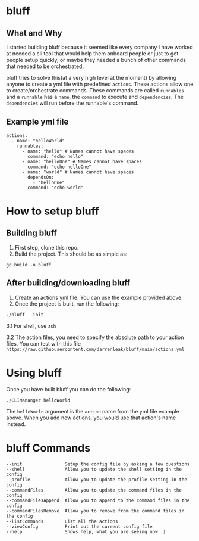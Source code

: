 # bluff

## What and Why
I started building bluff because it seemed like every company I have worked at needed a cli tool that would help them onboard people or just to get people setup quickly, or maybe they needed a bunch of other commands that needed to be orchestrated.

bluff tries to solve this(at a very high level at the moment) by allowing anyone to create a yml file with predefined `actions`. These actions allow one to create/orchestrate commands. These commands are called `runnables` and a `runnable` has a `name`, the `command` to execute and `dependencies`. The `dependencies` will run before the runnable's command. 

## Example yml file

```
actions:
  - name: "helloWorld"
    runnables:
      - name: "hello" # Names cannot have spaces
        command: "echo hello"
      - name: "helloOne" # Names cannot have spaces
        command: "echo helloOne"
      - name: "world" # Names cannot have spaces
        dependsOn:
          - "helloOne"
        command: "echo world"
```

# How to setup bluff
## Building bluff
1. First step, clone this repo. 
2. Build the project. This should be as simple as:
```
go build -o bluff
```

## After building/downloading bluff
1. Create an actions yml file. You can use the example provided above.
2. Once the project is built, run the following:
```
./bluff --init
```
3.1 For shell, use `zsh`

3.2 The action files, you need to specify the absolute path to your action files. You can test with this file `https://raw.githubusercontent.com/darrenleak/bluff/main/actions.yml`

# Using bluff
Once you have built bluff you can do the following:
```
./CLIMananger helloWorld
```

The `helloWorld` argument is the `action` name from the yml file example above. When you add new actions, you would use that action's name instead.

# bluff Commands
```
--init                Setup the config file by asking a few questions
--shell               Allow you to update the shell setting in the config
--profile             Allow you to update the profile setting in the config
--commandFiles        Allow you to update the command files in the config
--commandFilesAppend  Allow you to append to the command files in the config
--commandFilesRemove  Allow you to remove from the command files in the config
--listCommands        List all the actions
--viewConfig          Print out the current config file
--help                Shows help, what you are seeing now :)
```